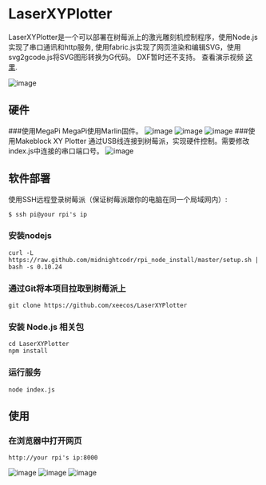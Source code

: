 # LaserXYPlotter
LaserXYPlotter是一个可以部署在树莓派上的激光雕刻机控制程序，使用Node.js实现了串口通讯和http服务, 使用fabric.js实现了网页渲染和编辑SVG，使用svg2gcode.js将SVG图形转换为G代码。 DXF暂时还不支持。 查看演示视频 [这里](http://v.youku.com/v_show/id_XMTU1MDgyMjg4OA==.html).

![image](https://github.com/xeecos/LaserXYPlotter/raw/master/images/6.jpg)

## 硬件
###使用MegaPi
MegaPi使用Marlin固件。
![image](https://github.com/xeecos/LaserXYPlotter/raw/master/images/5.jpg)
![image](https://github.com/xeecos/LaserXYPlotter/raw/master/images/10.jpg)
![image](https://github.com/xeecos/LaserXYPlotter/raw/master/images/11.jpg)
###使用Makeblock XY Plotter
通过USB线连接到树莓派，实现硬件控制。需要修改index.js中连接的串口端口号。
![image](https://github.com/xeecos/LaserXYPlotter/raw/master/images/9.jpg)

## 软件部署

使用SSH远程登录树莓派（保证树莓派跟你的电脑在同一个局域网内）:

    $ ssh pi@your rpi's ip
    
### 安装nodejs
 `curl -L https://raw.github.com/midnightcodr/rpi_node_install/master/setup.sh | bash -s 0.10.24`
### 通过Git将本项目拉取到树莓派上

 `git clone https://github.com/xeecos/LaserXYPlotter`

### 安装 Node.js 相关包

 ```
 cd LaserXYPlotter
 npm install
 ```

### 运行服务

 `node index.js`

## 使用

### 在浏览器中打开网页

 `http://your rpi's ip:8000`

![image](https://github.com/xeecos/LaserXYPlotter/raw/master/images/2.jpg)
![image](https://github.com/xeecos/LaserXYPlotter/raw/master/images/6.jpg)
![image](https://github.com/xeecos/LaserXYPlotter/raw/master/images/4.jpg)
